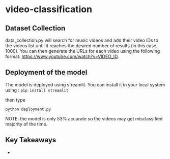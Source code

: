 # video-classification

## Dataset Collection

data_collection.py will search for music videos and add their video IDs to the videos list until it reaches the desired number of results (in this case, 1000). You can then generate the URLs for each video using the following format: https://www.youtube.com/watch?v=VIDEO_ID.

## Deployment of the model

The model is deployed using streamlit. You can install it in your local system using : 
``` pip install streamlit ```

then type 

``` python deployment.py ```

NOTE: the model is only 53% accurate so the videos may get misclassified majority of the time.

## Key Takeaways

- 
